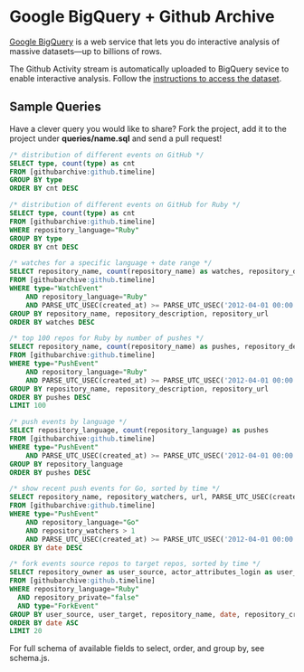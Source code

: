 # Google BigQuery + Github Archive

[Google BigQuery](https://developers.google.com/bigquery/) is a web service that lets you do interactive analysis of massive datasets—up to billions of rows.

The Github Activity stream is automatically uploaded to BigQuery sevice to enable interactive analysis. Follow the [instructions to access the dataset](http://www.githubarchive.org/).

## Sample Queries

Have a clever query you would like to share? Fork the project, add it to the project under **queries/name.sql** and send a pull request!

```sql
/* distribution of different events on GitHub */
SELECT type, count(type) as cnt
FROM [githubarchive:github.timeline]
GROUP BY type
ORDER BY cnt DESC

/* distribution of different events on GitHub for Ruby */
SELECT type, count(type) as cnt
FROM [githubarchive:github.timeline]
WHERE repository_language="Ruby"
GROUP BY type
ORDER BY cnt DESC

/* watches for a specific language + date range */
SELECT repository_name, count(repository_name) as watches, repository_description, repository_url
FROM [githubarchive:github.timeline]
WHERE type="WatchEvent"
	AND repository_language="Ruby"
	AND PARSE_UTC_USEC(created_at) >= PARSE_UTC_USEC('2012-04-01 00:00:00')
GROUP BY repository_name, repository_description, repository_url
ORDER BY watches DESC

/* top 100 repos for Ruby by number of pushes */
SELECT repository_name, count(repository_name) as pushes, repository_description, repository_url
FROM [githubarchive:github.timeline]
WHERE type="PushEvent"
	AND repository_language="Ruby"
	AND PARSE_UTC_USEC(created_at) >= PARSE_UTC_USEC('2012-04-01 00:00:00')
GROUP BY repository_name, repository_description, repository_url
ORDER BY pushes DESC
LIMIT 100

/* push events by language */
SELECT repository_language, count(repository_language) as pushes
FROM [githubarchive:github.timeline]
WHERE type="PushEvent"
	AND PARSE_UTC_USEC(created_at) >= PARSE_UTC_USEC('2012-04-01 00:00:00')
GROUP BY repository_language
ORDER BY pushes DESC

/* show recent push events for Go, sorted by time */
SELECT repository_name, repository_watchers, url, PARSE_UTC_USEC(created_at) as date
FROM [githubarchive:github.timeline]
WHERE type="PushEvent"
	AND repository_language="Go"
	AND repository_watchers > 1
	AND PARSE_UTC_USEC(created_at) >= PARSE_UTC_USEC('2012-04-01 00:00:00')
ORDER BY date DESC

/* fork events source repos to target repos, sorted by time */
SELECT repository_owner as user_source, actor_attributes_login as user_target, created_at as date, repository_name, repository_created_at
FROM [githubarchive:github.timeline]
WHERE repository_language="Ruby" 
  AND repository_private="false"
  AND type="ForkEvent"
GROUP BY user_source, user_target, repository_name, date, repository_created_at
ORDER BY date ASC
LIMIT 20
```

For full schema of available fields to select, order, and group by, see schema.js.
